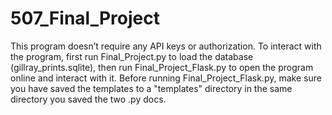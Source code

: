 # 507_Final_Project
This program doesn’t require any API keys or authorization. To interact with the program, first run Final_Project.py to load the database (gillray_prints.sqlite), then run Final_Project_Flask.py to open the program online and interact with it. Before running Final_Project_Flask.py, make sure you have saved the templates to a "templates" directory in the same directory you saved the two .py docs.

